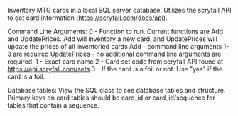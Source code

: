 Inventory MTG cards in a local SQL server database. Utilizes the scryfall API to get card information (https://scryfall.com/docs/api).

Command Line Arguments: 
	0 - Function to run. Current functions are Add and UpdatePrices. Add will inventory a new card, and UpdatePrices will update the prices of all inventoried cards
		Add - command line arguments 1-3 are required
		UpdatePrices - no additional command line arguments are required.
	1 - Exact card name
	2 - Card set code from scryfall API found at https://api.scryfall.com/sets
	3 - If the card is a foil or not. Use "yes" if the card is a foil.

Database tables:
	View the SQL class to see database tables and structure. Primary keys on card tables should be card_id or card_id/sequence for tables that contain a sequence.